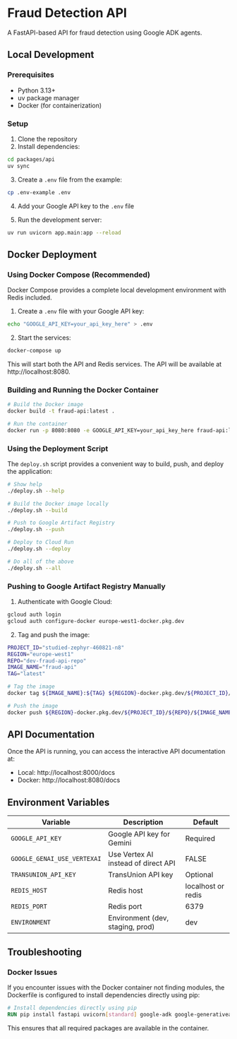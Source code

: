 # Fraud Detection API

A FastAPI-based API for fraud detection using Google ADK agents.

## Local Development

### Prerequisites

- Python 3.13+
- uv package manager
- Docker (for containerization)

### Setup

1. Clone the repository
2. Install dependencies:

```bash
cd packages/api
uv sync
```

3. Create a `.env` file from the example:

```bash
cp .env-example .env
```

4. Add your Google API key to the `.env` file

5. Run the development server:

```bash
uv run uvicorn app.main:app --reload
```

## Docker Deployment

### Using Docker Compose (Recommended)

Docker Compose provides a complete local development environment with Redis included.

1. Create a `.env` file with your Google API key:

```bash
echo "GOOGLE_API_KEY=your_api_key_here" > .env
```

2. Start the services:

```bash
docker-compose up
```

This will start both the API and Redis services. The API will be available at http://localhost:8080.

### Building and Running the Docker Container

```bash
# Build the Docker image
docker build -t fraud-api:latest .

# Run the container
docker run -p 8080:8080 -e GOOGLE_API_KEY=your_api_key_here fraud-api:latest
```

### Using the Deployment Script

The `deploy.sh` script provides a convenient way to build, push, and deploy the application:

```bash
# Show help
./deploy.sh --help

# Build the Docker image locally
./deploy.sh --build

# Push to Google Artifact Registry
./deploy.sh --push

# Deploy to Cloud Run
./deploy.sh --deploy

# Do all of the above
./deploy.sh --all
```

### Pushing to Google Artifact Registry Manually

1. Authenticate with Google Cloud:

```bash
gcloud auth login
gcloud auth configure-docker europe-west1-docker.pkg.dev
```

2. Tag and push the image:

```bash
PROJECT_ID="studied-zephyr-460821-n8"
REGION="europe-west1"
REPO="dev-fraud-api-repo"
IMAGE_NAME="fraud-api"
TAG="latest"

# Tag the image
docker tag ${IMAGE_NAME}:${TAG} ${REGION}-docker.pkg.dev/${PROJECT_ID}/${REPO}/${IMAGE_NAME}:${TAG}

# Push the image
docker push ${REGION}-docker.pkg.dev/${PROJECT_ID}/${REPO}/${IMAGE_NAME}:${TAG}
```

## API Documentation

Once the API is running, you can access the interactive API documentation at:

- Local: http://localhost:8000/docs
- Docker: http://localhost:8080/docs

## Environment Variables

| Variable | Description | Default |
| --- | --- | --- |
| `GOOGLE_API_KEY` | Google API key for Gemini | Required |
| `GOOGLE_GENAI_USE_VERTEXAI` | Use Vertex AI instead of direct API | FALSE |
| `TRANSUNION_API_KEY` | TransUnion API key | Optional |
| `REDIS_HOST` | Redis host | localhost or redis |
| `REDIS_PORT` | Redis port | 6379 |
| `ENVIRONMENT` | Environment (dev, staging, prod) | dev |

## Troubleshooting

### Docker Issues

If you encounter issues with the Docker container not finding modules, the Dockerfile is configured to install dependencies directly using pip:

```dockerfile
# Install dependencies directly using pip
RUN pip install fastapi uvicorn[standard] google-adk google-generativeai structlog pandas httpx
```

This ensures that all required packages are available in the container.